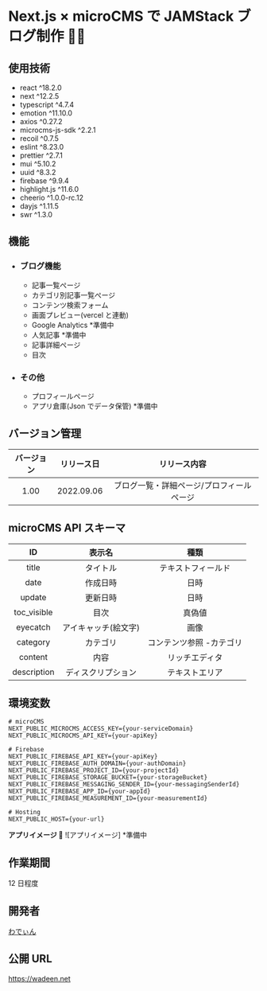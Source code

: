 # Next.js × microCMS で JAMStack ブログ制作 🧑‍💻

## 使用技術

- react ^18.2.0
- next ^12.2.5
- typescript ^4.7.4
- emotion ^11.10.0
- axios ^0.27.2
- microcms-js-sdk ^2.2.1
- recoil ^0.7.5
- eslint ^8.23.0
- prettier ^2.7.1
- mui ^5.10.2
- uuid ^8.3.2
- firebase ^9.9.4
- highlight.js ^11.6.0
- cheerio ^1.0.0-rc.12
- dayjs ^1.11.5
- swr ^1.3.0

## 機能

- ### ブログ機能

  - 記事一覧ぺージ
  - カテゴリ別記事一覧ぺージ
  - コンテンツ検索フォーム
  - 画面プレビュー(vercel と連動)
  - Google Analytics \*準備中
  - 人気記事 \*準備中
  - 記事詳細ページ
  - 目次

- ### その他
  - プロフィールページ
  - アプリ倉庫(Json でデータ保管) \*準備中

## バージョン管理

| バージョン | リリース日 |               リリース内容                |
| :--------: | :--------: | :---------------------------------------: |
|    1.00    | 2022.09.06 | ブログ一覧・詳細ページ/プロフィールページ |

## microCMS API スキーマ

|     ID      |        表示名        |           種類           |
| :---------: | :------------------: | :----------------------: |
|    title    |       タイトル       |    テキストフィールド    |
|    date     |       作成日時       |           日時           |
|   update    |       更新日時       |           日時           |
| toc_visible |         目次         |          真偽値          |
|  eyecatch   | アイキャッチ(絵文字) |           画像           |
|  category   |       カテゴリ       | コンテンツ参照 -カテゴリ |
|   content   |         内容         |      リッチエディタ      |
| description |  ディスクリプション  |      テキストエリア      |

## 環境変数

```
# microCMS
NEXT_PUBLIC_MICROCMS_ACCESS_KEY={your-serviceDomain}
NEXT_PUBLIC_MICROCMS_API_KEY={your-apiKey}

# Firebase
NEXT_PUBLIC_FIREBASE_API_KEY={your-apiKey}
NEXT_PUBLIC_FIREBASE_AUTH_DOMAIN={your-authDomain}
NEXT_PUBLIC_FIREBASE_PROJECT_ID={your-projectId}
NEXT_PUBLIC_FIREBASE_STORAGE_BUCKET={your-storageBucket}
NEXT_PUBLIC_FIREBASE_MESSAGING_SENDER_ID={your-messagingSenderId}
NEXT_PUBLIC_FIREBASE_APP_ID={your-appId}
NEXT_PUBLIC_FIREBASE_MEASUREMENT_ID={your-measurementId}

# Hosting
NEXT_PUBLIC_HOST={your-url}
```

**アプリイメージ 🙌**
![アプリイメージ] \*準備中

## 作業期間

12 日程度

## 開発者

[わでぃん](https://github.com/wadeen)

## 公開 URL

https://wadeen.net

<!-- ### `npm start` -->
